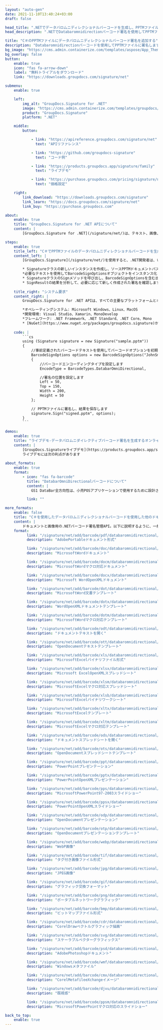 ```yaml
---
layout: "auto-gen"
date: 2021-11-10T13:40:24+03:00
draft: false

head_title: ".NETでデータバロムニディレクショナルバーコードを生成し、PPTMファイルに署名する|署名文書"
head_description: ".NETでDatabaromnidirectionバーコード署名を使用してPPTMファイルに署名する-人気のあるビジネスドキュメントや画像ファイル形式にバーコードを追加する."

title: "C＃のPPTMファイルにデータバロムニディレクショナルバーコード署名を追加する"
description: "Databaromnidirectionバーコードを使用してPPTMファイルに署名します。署名プロパティを操作し、ニーズに合ったドキュメント内で高度な署名オプションを設定します."
bg_image: "https://cms.admin.containerize.com/templates/aspose/App_Themes/V3/images/bg/header1.png"
bg_overlay: false
button:
    enable: true
    icon: "fas fa-arrow-down"
    label: "無料トライアルをダウンロード"
    link: "https://downloads.groupdocs.com/signature/net"

submenu:
    enable: true

    left:
        img_alt: "GroupDocs.Signature for .NET"
        image: "https://cms.admin.containerize.com/templates/groupdocs/images/product-logos/90x90-noborder/groupdocs-signature-net.png"
        product: "GroupDocs.Signature"
        platform: ".NET"

    middle:
        button:

            - link: "https://apireference.groupdocs.com/signature/net"
              text: "APIリファレンス"

            - link: "https://github.com/groupdocs-signature"
              text: "コード例"

            - link: "https://products.groupdocs.app/signature/family"
              text: "ライブデモ"

            - link: "https://purchase.groupdocs.com/pricing/signature/net"
              text: "価格設定"

    right:
        link_download: "https://downloads.groupdocs.com/signature"
        link_learn: "https://docs.groupdocs.com/signature/net"
        link_buy: "https://purchase.groupdocs.com"

about:
    enable: true
    title: "GroupDocs.Signature for .NET APIについて"
    content: |
        [GroupDocs.Signature for .NET](/signature/net/)は、テキスト、画像、バーコード、スタンプ、フォームフィールド、QRコード、メタデータなどのさまざまな署名タイプを使用してデジタルドキュメントに電子署名するネイティブ.NETAPIです。ユーザーは、PDF、Microsoft Word、Excelワークシート、PowerPointプレゼンテーション、Adobe Photoshop、メタファイル、および画像ファイル形式内のデジタル署名を追加、編集、検証、削除、および検索でき、必要に応じて署名プロパティをカスタマイズするための追加サポートがあります。

steps:
    enable: true
    title_left: "C＃でPPTMファイルのデータバロムニディレクショナルバーコードを生成する方法"
    content_left: |
        [GroupDocs.Signature](/signature/net/)を使用すると、.NET開発者は、いくつかの簡単な手順を実行することで、アプリケーション内のPPTMファイルにDatabaromnidirectionバーコードを簡単に追加できます。

        * Signatureクラスの新しいインスタンスを作成し、ソースPPTMドキュメントパスをコンストラクターパラメーターとして渡します。
        *必要なテキストを使用してBarcodeSignOptionsオブジェクトをインスタンス化し、EncodeTypeプロパティをDatabarOmniDirectionalに設定します。
        * SignatureクラスのSignメソッドを呼び出し、BarcodeSignOptionsを含む出力PPTMファイル名を渡します。
        * SignResultの結果を分析して、必要に応じて新しく作成された署名を確認します。
        
    title_right: "システム要求"
    content_right: |
        GroupDocs.Signature for .NET APIは、すべての主要なプラットフォームとオペレーティングシステムでサポートされています。以下のコードを実行する前に、システムに次の前提条件がインストールされていることを確認してください。

        *オペレーティングシステム: Microsoft Windows、Linux、MacOS
        *開発環境: Visual Studio、Xamarin、MonoDevelop
        *フレームワーク: .NET Framework、.NET Standard、.NET Core、Mono
        * [NuGet](https://www.nuget.org/packages/groupdocs.signature)からGroupDocs.Signaturefor.NETの最新バージョンをダウンロードします
        
    code: |
        ```cs
        using (Signature signature = new Signature("sample.pptm"))
        {
            //事前定義されたバーコードテキストを使用してバーコードオプションを初期化します
            BarcodeSignOptions options = new BarcodeSignOptions("JohnSmith")
            {
                //バーコードエンコーディングタイプを設定します
                EncodeType = BarcodeTypes.DatabarOmniDirectional,

                //署名の位置を設定します
                Left = 50,
                Top = 150,
                Width = 200,
                Height = 50
            };

            // PPTMファイルに署名し、結果を保存します 
            signature.Sign("signed.pptm", options);
        }
        ```
        
demos:
    enable: true
    title: "ライブデモ-データバロムニダイレクティブバーコード署名を生成するオンラインアプリ"
    content: |
        [GroupDocs.Signatureライブデモ](https://products.groupdocs.app/signature/family)サイトにアクセスして、今すぐPPTMファイルにデータバロムニディレクショナルバーコードを追加してください。  
        ライブデモには次の利点があります
        
about_formats:
    enable: true
    format:
        - icon: "fas fa-barcode"
          title: "DatabarOmniDirectionalバーコードについて"
          content: |
            GS1 DataBar全方向性は、小売POSアプリケーションで使用するために設計された4つのDataBarシンボルの1つです。その名前が示すように、GS1DataBar全方向性は全方向性で読み取ることができます。

          link: ""

more_formats:
    enable: false
    title: "C＃を使用したデータバロムニディレクショナルバーコードを使用した他のドキュメント形式への署名"
    content: |
        ドキュメントと画像用の.NETバーコード署名管理API。以下に説明するように、一般的なファイル形式のいくつかにバーコード署名を追加します。
    format: 
          link: "/signature/net/add/barcode/pdf/databaromnidirectional/"
          description: "AdobePortableドキュメント形式"

          link: "/signature/net/add/barcode/doc/databaromnidirectional/"
          description: "MicrosoftWordドキュメント"

          link: "/signature/net/add/barcode/docm/databaromnidirectional/"
          description: "MicrosoftWordマクロ対応ドキュメント"

          link: "/signature/net/add/barcode/docx/databaromnidirectional/"
          description: "Microsoft WordOpenXMLドキュメント"

          link: "/signature/net/add/barcode/dot/databaromnidirectional/"
          description: "MicrosoftWord文書テンプレート"

          link: "/signature/net/add/barcode/dotx/databaromnidirectional/"
          description: "WordOpenXMLドキュメントテンプレート"

          link: "/signature/net/add/barcode/dotm/databaromnidirectional/"
          description: "MicrosoftWordマクロ対応テンプレート"       

          link: "/signature/net/add/barcode/odt/databaromnidirectional/"
          description: "ドキュメントテキストを開く"

          link: "/signature/net/add/barcode/ott/databaromnidirectional/"
          description: "OpenDocumentテキストテンプレート"

          link: "/signature/net/add/barcode/xls/databaromnidirectional/"
          description: "MicrosoftExcelバイナリファイル形式"

          link: "/signature/net/add/barcode/xlsx/databaromnidirectional/"
          description: "Microsoft ExcelOpenXMLスプレッドシート"

          link: "/signature/net/add/barcode/xlsm/databaromnidirectional/"
          description: "MicrosoftExcelマクロ対応スプレッドシート"

          link: "/signature/net/add/barcode/xlsb/databaromnidirectional/"
          description: "MicrosoftExcelバイナリワークシート"

          link: "/signature/net/add/barcode/xltx/databaromnidirectional/"
          description: "MicrosoftExcelテンプレート"

          link: "/signature/net/add/barcode/xltm/databaromnidirectional/"
          description: "MicrosoftExcelマクロ対応テンプレート"

          link: "/signature/net/add/barcode/ods/databaromnidirectional/"
          description: "ドキュメントスプレッドシートを開く"

          link: "/signature/net/add/barcode/ots/databaromnidirectional/"
          description: "OpenDocumentスプレッドシートテンプレート"

          link: "/signature/net/add/barcode/ppt/databaromnidirectional/"
          description: "PowerPointプレゼンテーション"

          link: "/signature/net/add/barcode/pptx/databaromnidirectional/"
          description: "PowerPointOpenXMLプレゼンテーション"

          link: "/signature/net/add/barcode/pps/databaromnidirectional/"
          description: "MicrosoftPowerPoint97-2003スライドショー"

          link: "/signature/net/add/barcode/ppsx/databaromnidirectional/"
          description: "PowerPointOpenXMLスライドショー"                              

          link: "/signature/net/add/barcode/odp/databaromnidirectional/"
          description: "OpenDocumentプレゼンテーション"

          link: "/signature/net/add/barcode/otp/databaromnidirectional/"
          description: "OpenDocumentプレゼンテーションテンプレート"

          link: "/signature/net/add/barcode/webp/databaromnidirectional/"
          description: "WebP画像"

          link: "/signature/net/add/barcode/tif/databaromnidirectional/"
          description: "タグ付き画像ファイル形式"

          link: "/signature/net/add/barcode/jpg/databaromnidirectional/"
          description: "JPEG画像"

          link: "/signature/net/add/barcode/gif/databaromnidirectional/"
          description: "グラフィック交換フォーマット"

          link: "/signature/net/add/barcode/png/databaromnidirectional/"
          description: "ポータブルネットワークグラフィック"

          link: "/signature/net/add/barcode/bmp/databaromnidirectional/"
          description: "ビットマップファイル形式"

          link: "/signature/net/add/barcode/cdr/databaromnidirectional/"
          description: "CorelDrawベクトルグラフィック描画"

          link: "/signature/net/add/barcode/svg/databaromnidirectional/"
          description: "スケーラブルベクターグラフィックス"

          link: "/signature/net/add/barcode/psd/databaromnidirectional/"
          description: "AdobePhotoshopドキュメント"

          link: "/signature/net/add/barcode/wmf/databaromnidirectional/"
          description: "Windowsメタファイル"        

          link: "/signature/net/add/barcode/cmx/databaromnidirectional/"
          description: "CorelMetafileeXchangeイメージ"

          link: "/signature/net/add/barcode/djvu/databaromnidirectional/"
          description: "既視感"

          link: "/signature/net/add/barcode/ppsm/databaromnidirectional/"
          description: "MicrosoftPowerPointマクロ対応のスライドショー"

back_to_top:
    enable: true
---
```

